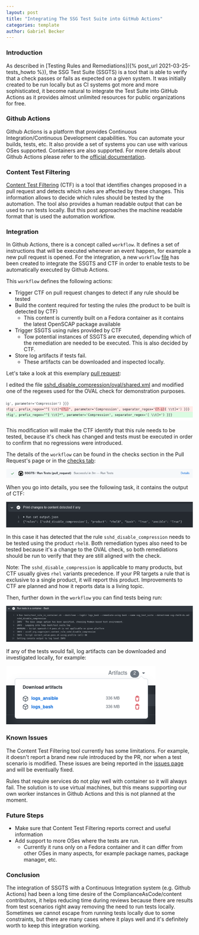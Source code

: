 ```yaml
---
layout: post
title: "Integrating The SSG Test Suite into GitHub Actions"
categories: template
author: Gabriel Becker
---
```


### Introduction

As described in [Testing Rules and Remediations]({% post_url 2021-03-25-tests_howto %}), the SSG Test Suite (SSGTS) is a tool that
is able to verify that a check passes or fails as expected on a given system. It was initially created to be run locally but as CI systems got more and more sophisticated, it become natural to integrate the Test Suite into GitHub Actions as it provides almost unlimited resources for public organizations for free.


### Github Actions

Github Actions is a platform that provides Continuous Integration/Continuous Development capabilities. You can automate your builds, tests, etc. It also provide a set of systems you can use with various OSes supported. Containers are also supported. For more details about Github Actions please refer to the [official documentation](https://github.com/features/actions).

### Content Test Filtering

[Content Test Filtering](https://github.com/mildas/content-test-filtering) (CTF) is a tool that identifies changes proposed in a pull request and detects which rules are affected by these changes.
This information allows to decide which rules should be tested by the automation. The tool also provides a human readable output that can be used to run tests locally. But this post approaches the machine readable format that is used the automation workflow.

### Integration

In Github Actions, there is a concept called `workflow`. It defines a set of instructions that will be executed whenever an event happen, for example a new pull request is opened. For the integration, a new `workflow` [file](https://github.com/ComplianceAsCode/content/blob/master/.github/workflows/ssgts.yaml) has been created to integrate the SSGTS and CTF in order to enable tests to be automatically executed by Github Actions.

This `workflow` defines the following actions:

- Trigger CTF on pull request changes to detect if any rule should be tested
- Build the content required for testing the rules (the product to be built is detected by CTF)
  - This content is currently built on a Fedora container as it contains the latest OpenSCAP package available
- Trigger SSGTS using rules provided by CTF
  - Tow potential instances of SSGTS are executed, depending which of the remediation are needed to be executed. This is also decided by CTF.
- Store log artifacts if tests fail.
  - These artifacts can be downloaded and inspected locally.

Let's take a look at this exemplary [pull request](https://github.com/ComplianceAsCode/content/pull/7478):

I edited the file [sshd_disable_compression/oval/shared.xml](https://github.com/ComplianceAsCode/content/blob/master/linux_os/guide/services/ssh/ssh_server/sshd_disable_compression/oval/shared.xml) and modified one of the regexes used for the OVAL check for demonstration purposes.

![OVAL Check Modification](/assets/images/ssgts_gha/oval_check_modified.png)

This modification will make the CTF identify that this rule needs to be tested, because it's check has changed and tests must be executed in order to confirm that no regressions were introduced.

The details of the `workflow` can be found in the checks section in the Pull Request's page or in the [checks tab](https://github.com/ComplianceAsCode/content/runs/3443824562?check_suite_focus=true):

![Check Status](/assets/images/ssgts_gha/check_status.png)

When you go into details, you see the following task, it contains the output of CTF:

![CTF Output](/assets/images/ssgts_gha/ctf_output.png)

In this case it has detected that the rule `sshd_disable_compression` needs to be tested using the product `rhel8`. Both remediation types also need to be tested because it's a change to the OVAL check, so both remediations should be run to verify that they are still aligned with the check.

Note: The `sshd_disable_compression` is applicable to many products, but CTF usually gives `rhel` variants precedence. If your PR targets a rule that is exclusive to a single product, it will report this product. Improvements to CTF are planned and how it reports data is a living topic.

Then, further down in the `workflow` you can find tests being run:

![Run Tests and Remediate with Bash](/assets/images/ssgts_gha/tests_bash.png)

If any of the tests would fail, log artifacts can be downloaded and investigated locally, for example:

![Logs](/assets/images/ssgts_gha/logs.png)

### Known Issues

The Content Test Filtering tool currently has some limitations. For example, it doesn't report a brand new rule introduced by the PR, nor when a test scenario is modified. These issues are being reported in the [issues page](https://github.com/mildas/content-test-filtering/issues) and will be eventually fixed.

Rules that require services do not play well with container so it will always fail. The solution is to use virtual machines, but this means supporting our own worker instances in Github Actions and this is not planned at the moment.

### Future Steps

- Make sure that Content Test Filtering reports correct and useful information
- Add support to more OSes where the tests are run.
  - Currently it runs only on a Fedora container and it can differ from other OSes in many aspects, for example package names, package manager, etc.

### Conclusion

The integration of SSGTS with a Continuous Integration system (e.g. Github Actions) had been a long time desire of the ComplianceAsCode/content contributors, it helps reducing time during reviews because there are results from test scenarios right away removing the need to run tests locally. Sometimes we cannot escape from running tests locally due to some constraints, but there are many cases where it plays well and it's definitely worth to keep this integration working.

